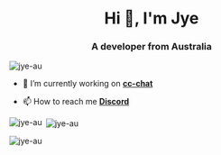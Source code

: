<h1 align="center">Hi 👋, I'm Jye</h1>
<h3 align="center">A developer from Australia</h3>

<p align="left"> <img src="https://komarev.com/ghpvc/?username=jye-au&label=Profile%20views&color=0e75b6&style=flat" alt="jye-au" /> </p>

- 🔭 I’m currently working on **[cc-chat](https://github.com/Concept-Collective/cc-chat)**

- 📫 How to reach me **[Discord](https://discord.conceptcollective.net)**

<p><img align="left" src="https://github-readme-stats.vercel.app/api/top-langs?username=jye-au&show_icons=true&locale=en&layout=compact" alt="jye-au" /></p>

<p>&nbsp;<img align="center" src="https://github-readme-stats.vercel.app/api?username=jye-au&show_icons=true&locale=en" alt="jye-au" /></p>

<p><img align="center" src="https://github-readme-streak-stats.herokuapp.com/?user=jye-au&" alt="jye-au" /></p>
